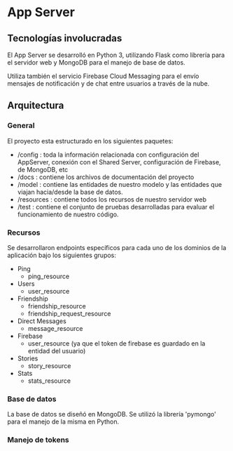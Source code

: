 # App Server

## Tecnologías involucradas

El App Server se desarrolló en Python 3, utilizando Flask como librería para el servidor web y MongoDB para el manejo de base de datos.

Utiliza también el servicio Firebase Cloud Messaging para el envío mensajes de notificación y de chat entre usuarios a través de la nube.

## Arquitectura

### General

El proyecto esta estructurado en los siguientes paquetes:
 * /config : toda la información relacionada con configuración del AppServer, conexión con el Shared Server, configuración de Firebase, de MongoDB, etc
 * /docs : contiene los archivos de documentación del proyecto
 * /model : contiene las entidades de nuestro modelo y las entidades que viajan hacia/desde la base de datos.
 * /resources : contiene todos los recursos de nuestro servidor web
 * /test : contiene el conjunto de pruebas desarrolladas para evaluar el funcionamiento de nuestro código.

### Recursos

Se desarrollaron endpoints específicos para cada uno de los dominios de la aplicación bajo los siguientes grupos:

* Ping
  * ping_resource
* Users
  * user_resource
* Friendship
  * friendship_resource
  * friendship_request_resource
* Direct Messages
  * message_resource
* Firebase
  * user_resource (ya que el token de firebase es guardado en la entidad del usuario)
* Stories
  * story_resource
* Stats
  * stats_resource

### Base de datos

La base de datos se diseñó en MongoDB. Se utilizó la librería 'pymongo' para el manejo de la misma en Python.

### Manejo de tokens
